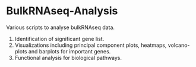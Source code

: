 # BulkRNAseq-Analysis
Various scripts to analyse bulkRNAseq data. 
  1. Identification of significant gene list. 
  2. Visualizations including principal component plots, heatmaps, volcano-plots and barplots for important genes. 
  3. Functional analysis for biological pathways. 
  
  
